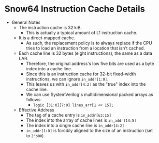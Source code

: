 # Snow64 Instruction Cache Details
* General Notes
	* The instruction cache is 32 kiB.
		* This is actually a typical amount of L1 instruction cache.
	* It is a direct-mapped cache.
		* As such, the replacement policy is to always replace if the CPU
		tries to load an instruction from a location that isn't cached.
	* Each cache line is 32 bytes (eight instructions), the same as a data
	LAR.
		* Therefore, the original address's low five bits are used as a
		byte index into a cache line.
		* Since this is an instruction cache for 32-bit fixed-width
		instructions, we can ignore <code>in\_addr[1:0]</code>.
		* This leaves us with <code>in\_addr[4:2]</code> as the "true" index into
		the cache line.
		* We can use SystemVerilog's multidimensional packed arrays as
		follows:
			* <code>logic [31:0][7:0] lines\_arr[1 << 15];</code>
	* Effective Address
		* The tag of a cache entry is <code>in\_addr[63:15]</code>
		* The index into the array of cache lines is <code>in\_addr[14:5]</code>
		* The index into a single cache line is <code>in\_addr[4:2]</code>
		* <code>in\_addr[1:0]</code> is forcibly aligned to the size of an
		instruction (set to <code>2'b00</code>).
